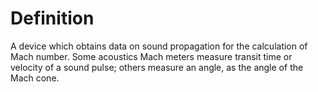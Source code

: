 # Definition

A device which obtains data on sound propagation for the calculation of
Mach number. Some acoustics Mach meters measure transit time or velocity
of a sound pulse; others measure an angle, as the angle of the Mach
cone.
